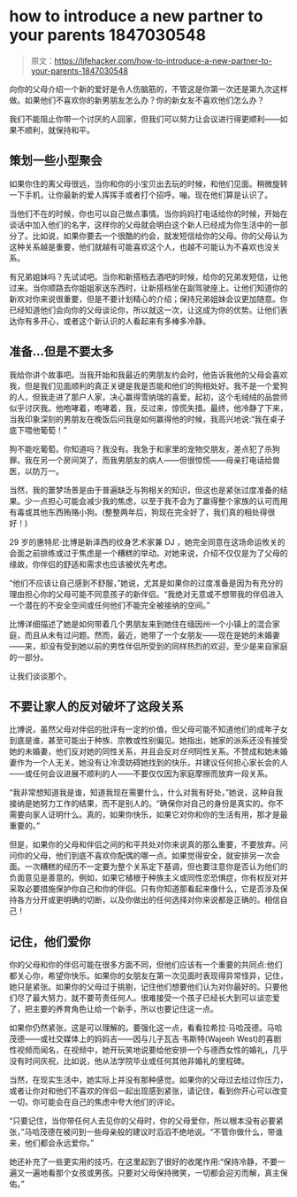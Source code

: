 # how to introduce a new partner to your parents 1847030548

> 原文：<https://lifehacker.com/how-to-introduce-a-new-partner-to-your-parents-1847030548>

向你的父母介绍一个新的爱好是令人伤脑筋的，不管这是你第一次还是第九次这样做。如果他们不喜欢你的新男朋友怎么办？你的新女友不喜欢他们怎么办？

我们不能阻止你带一个讨厌的人回家，但我们可以努力让会议进行得更顺利——如果不顺利，就保持和平。



## **策划一些小型聚会**

如果你住的离父母很远，当你和你的小宝贝出去玩的时候，和他们见面。稍微旋转一下手机，让你最新的爱人挥挥手或者打个招呼。嘣，现在他们算是认识了。

当他们不在的时候，你也可以自己做点事情。当你妈妈打电话给你的时候，开始在谈话中加入他们的名字，这样你的父母就会明白这个新人已经成为你生活中的一部分了。比如说，如果你要去一个很酷的约会，就发短信给你的父母。你的父母认为这种关系越是重要，他们就越有可能喜欢这个人，也越不可能认为不喜欢也没关系。

有兄弟姐妹吗？先试试吧。当你和新搭档去酒吧的时候，给你的兄弟发短信，让他过来。当你顺路去你姐姐家送东西时，让新搭档坐在副驾驶座上。让他们知道你的新欢对你来说很重要，但是不要计划精心的介绍；保持兄弟姐妹会议更加随意。你已经知道他们会向你的父母谈论你，所以就这一次，让这成为你的优势。让他们表达你有多开心，或者这个新认识的人看起来有多棒多冷静。



## **准备...但是不要太多**

我给你讲个故事吧。当我开始和我最近的男朋友约会时，他告诉我他的父母会喜欢我，但是我们见面顺利的真正关键是我是否能和他们的狗相处好。我不是一个爱狗的人，但我走进了那户人家，决心赢得雪纳瑞的喜爱。起初，这个毛绒绒的品尝师似乎讨厌我。他咆哮着，咆哮着，我，反过来，惊慌失措。最终，他冷静了下来，当我印象深刻的男朋友在晚饭后问我是如何赢得他的时候，我高兴地说:“我在桌子底下喂他葡萄！”

狗不能吃葡萄。你知道吗？我没有。我急于和家里的宠物交朋友，差点犯了杀狗罪。我在另一个房间哭了，而我男朋友的病人——但很惊慌——母亲打电话给兽医，以防万一。

当然，我的噩梦场景是由于普遍缺乏与狗相关的知识，但这也是紧张过度准备的结果。少一点担心可能会减少我的焦虑，以至于我不会为了赢得整个家族的认可而用有毒或其他东西贿赂小狗。(整整两年后，狗现在完全好了，我们真的相处得很好！)

29 岁的惠特尼·比博是新泽西的纹身艺术家兼 DJ ，她完全同意在这场命运攸关的会面之前排练或过于焦虑是一个糟糕的举动。对她来说，介绍不仅仅是为了父母的缘故，你伴侣的舒适和需求也应该被优先考虑。



“他们不应该让自己感到不舒服，”她说，尤其是如果你的过度准备是因为有充分的理由担心你的父母可能不同意孩子的新伴侣。“我绝对无意或不想带我的伴侣进入一个潜在的不安全空间或任何他们不能完全被接纳的空间。”

比博详细描述了她是如何带着几个男朋友来到她住在缅因州一个小镇上的混合家庭，而且从未有过问题。然而，最近，她带了一个女朋友——现在是她的未婚妻——来，却没有受到她以前的男性伴侣所受到的同样热烈的欢迎，至少是来自家庭的一部分。

让我们谈谈那个。



## 不要让家人的反对破坏了这段关系

比博说，虽然父母对伴侣的批评有一定的价值，但父母可能不知道他们的成年子女到底是谁，甚至可能出于种族、宗教或性别偏见。她指出，她家的派系还没有接受她的未婚妻，他们反对她的同性关系，并且会反对*任何*同性关系。不赞成和她未婚妻作为一个人无关。她没有让冷漠妨碍她找到的快乐，并建议任何担心家长会的人——或任何会议进展不顺利的人——不要仅仅因为家庭摩擦而放弃一段关系。

“我非常想知道我是谁，知道我现在需要什么，什么对我有好处，”她说，这种自我接纳是她努力工作的结果，而不是别人的。“确保你对自己的身份是真实的。你不需要向家人证明什么。真的，如果你快乐，如果它对你和你的生活有用，那才是最重要的。”

但是，如果你的父母和伴侣之间的和平共处对你来说真的那么重要，不要放弃。问问你的父母，他们到底不喜欢你配偶的哪一点。如果觉得安全，就安排另一次会面。一次糟糕的经历不一定要为整个关系定下基调，但也要注意你是否认为他们的负面意见是善意的。例如，如果它植根于种族主义或同性恋恐惧症，你有权反对并采取必要措施保护你自己和你的伴侣。只有你知道那看起来像什么，它是否涉及保持各方分开或更明确的切断，以及你做出的任何选择对你来说都是正确的。相信自己！

## **记住，他们爱你**

你的父母和你的伴侣可能在很多方面不同，但他们应该有一个重要的共同点:他们都关心你，希望你快乐。如果你的女朋友在第一次见面时表现得异常怪异，记住，她只是紧张。如果你的父母过于挑剔，记住他们想要他们认为对你最好的。只要他们尽了最大努力，就不要苛责任何人。很难接受一个孩子已经长大到可以谈恋爱了，把主要的养育角色让给一个新手，所以也要记住这一点。



如果你仍然紧张，这是可以理解的。要强化这一点，看看拉希拉·马哈茂德。马哈茂德——或社交媒体上的妈妈吉——因与儿子瓦吉·韦斯特(Wajeeh West)的喜剧性视频而闻名，在视频中，她开玩笑地说要给他安排一个与德西女性的婚礼，几乎没有时间庆祝，比如说，他从法学院毕业或任何其他非婚礼的里程碑。

当然，在现实生活中，她实际上并没有那种感觉。如果你的父母过去给过你压力，或者让你对和他们不喜欢的伴侣一起出现感到紧张，请记住，看到你开心可以改变一切，你可能会在自己的焦虑中夸大他们的评论。

“只要记住，当你带任何人去见你的父母时，你的父母爱你，所以根本没有必要紧张，”马哈茂德在被问到一些母亲般的建议时滔滔不绝地说。“不管你做什么，带谁来，他们都会永远爱你。”

她还补充了一些更实用的技巧，在这里起到了很好的收尾作用:“保持冷静，不要一遍又一遍地看那个女孩或男孩。只要对父母保持微笑，一切都会迎刃而解，真主保佑。”

